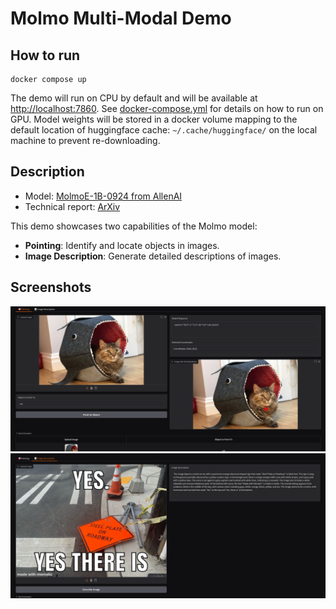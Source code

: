 # Molmo Multi-Modal Demo

## How to run
```shell
docker compose up
```
The demo will run on CPU by default and will be available at [http://localhost:7860](http://localhost:7860). See [docker-compose.yml](./docker-compose.yml) for details on how to run on GPU.
Model weights will be stored in a docker volume mapping to the default location of huggingface cache: `~/.cache/huggingface/` on the local machine to prevent re-downloading. 

## Description
- Model: [MolmoE-1B-0924 from AllenAI](https://huggingface.co/allenai/MolmoE-1B-0924)
- Technical report: [ArXiv](https://arxiv.org/abs/2409.17146)

This demo showcases two capabilities of the Molmo model:

- **Pointing**: Identify and locate objects in images.
- **Image Description**: Generate detailed descriptions of images.

## Screenshots

![Pointing](./screenshots/pointing_cat.png)
![Description](./screenshots/description_meme.png)